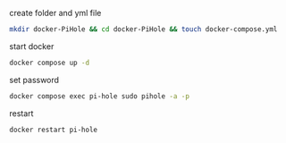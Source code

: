 create folder and yml file
```sh
mkdir docker-PiHole && cd docker-PiHole && touch docker-compose.yml
```

start docker
```sh
docker compose up -d
```

set password
```sh
docker compose exec pi-hole sudo pihole -a -p
```

restart
```sh
docker restart pi-hole
```
